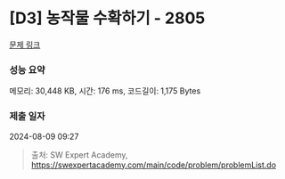 # [D3] 농작물 수확하기 - 2805 

[문제 링크](https://swexpertacademy.com/main/code/problem/problemDetail.do?contestProbId=AV7GLXqKAWYDFAXB) 

### 성능 요약

메모리: 30,448 KB, 시간: 176 ms, 코드길이: 1,175 Bytes

### 제출 일자

2024-08-09 09:27



> 출처: SW Expert Academy, https://swexpertacademy.com/main/code/problem/problemList.do